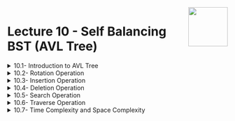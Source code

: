 <img align="right" width="90" height="90" src="https://github.com/cs-MohamedAyman/Computer-Science-Textbooks/blob/master/logos/data-structures.jpg">

# Lecture 10 - Self Balancing BST (AVL Tree)

<details>
	<summary>10.1- Introduction to AVL Tree</summary>

</details>

<details>
	<summary>10.2- Rotation Operation</summary>

</details>

<details>
	<summary>10.3- Insertion Operation</summary>

</details>

<details>
	<summary>10.4- Deletion Operation</summary>

</details>

<details>
	<summary>10.5- Search Operation</summary>

</details>

<details>
	<summary>10.6- Traverse Operation</summary>

</details>

<details>
	<summary>10.7- Time Complexity and Space Complexity</summary>

</details>
